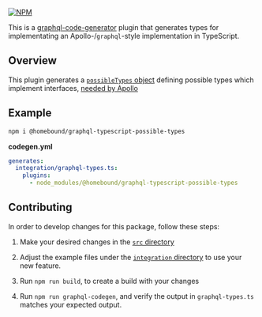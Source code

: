[![NPM](https://img.shields.io/npm/v/@homebound/graphql-typescript-possible-types)](https://www.npmjs.com/package/@homebound/graphql-typescript-possible-types)

This is a [graphql-code-generator](https://graphql-code-generator.com/) plugin that generates types for implementating an Apollo-/`graphql`-style implementation in TypeScript.

## Overview

This plugin generates a [`possibleTypes` object](integration/graphql-types.ts) defining possible types which implement interfaces, [needed by Apollo](https://www.apollographql.com/docs/react/data/fragments/#defining-possibletypes-manually)

## Example
```sh
npm i @homebound/graphql-typescript-possible-types
```

**codegen.yml**
```yml
generates:
  integration/graphql-types.ts:
    plugins:
      - node_modules/@homebound/graphql-typescript-possible-types
```

## Contributing

In order to develop changes for this package, follow these steps:

1. Make your desired changes in the [`src` directory](/src)

2. Adjust the example files under the [`integration` directory](/integration) to use your new feature.

3. Run `npm run build`, to create a build with your changes

4. Run `npm run graphql-codegen`, and verify the output in `graphql-types.ts` matches your expected output.
